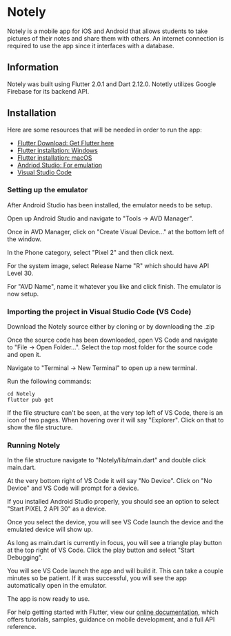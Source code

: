 # Notely

Notely is a mobile app for iOS and Android that allows students to take pictures of their notes and share them with others. An internet connection is required to use the app since it interfaces with a database.


## Information

Notely was built using Flutter 2.0.1 and Dart 2.12.0.
Notetly utilizes Google Firebase for its backend API.

## Installation

Here are some resources that will be needed in order to run the app:

- [Flutter Download: Get Flutter here](https://flutter.dev/docs/get-started/install)
- [Flutter installation: Windows](https://flutter.dev/docs/get-started/install/windows)
- [Flutter installation: macOS](https://flutter.dev/docs/get-started/install/macos)
- [Andriod Studio: For emulation](https://developer.android.com/studio)
- [Visual Studio Code](https://code.visualstudio.com/)

### Setting up the emulator

After Android Studio has been installed, the emulator needs to be setup.

Open up Android Studio and navigate to "Tools -> AVD Manager".

Once in AVD Manager, click on "Create Visual Device..." at the bottom left of the window.

In the Phone category, select "Pixel 2" and then click next.

For the system image, select Release Name "R" which should have API Level 30.

For "AVD Name", name it whatever you like and click finish. The emulator is now setup.

### Importing the project in Visual Studio Code (VS Code)

Download the Notely source either by cloning or by downloading the .zip

Once the source code has been downloaded, open VS Code and navigate to "File -> Open Folder...". Select the top most folder for the source code and open it.

Navigate to "Terminal -> New Terminal" to open up a new terminal.

Run the following commands:
```
cd Notely
flutter pub get
```

If the file structure can't be seen, at the very top left of VS Code, there is an icon of two pages. When hovering over it will say "Explorer". Click on that to show the file structure.

### Running Notely

In the file structure navigate to "Notely/lib/main.dart" and double click main.dart.

At the very bottom right of VS Code it will say "No Device". Click on "No Device" and VS Code will prompt for a device.

If you installed Android Studio properly, you should see an option to select "Start PIXEL 2 API 30" as a device.

Once you select the device, you will see VS Code launch the device and the emulated device will show up.

As long as main.dart is currently in focus, you will see a triangle play button at the top right of VS Code. Click the play button and select "Start Debugging".

You will see VS Code launch the app and will build it. This can take a couple minutes so be patient. If it was successful, you will see the app automatically open in the emulator.

The app is now ready to use. 


For help getting started with Flutter, view our
[online documentation](https://flutter.dev/docs), which offers tutorials,
samples, guidance on mobile development, and a full API reference.
